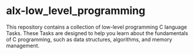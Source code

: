 # alx-low_level_programming
This repository contains a collection of low-level programming C language Tasks. These Tasks are designed to help you learn about the fundamentals of C programming, such as data structures, algorithms, and memory management.

